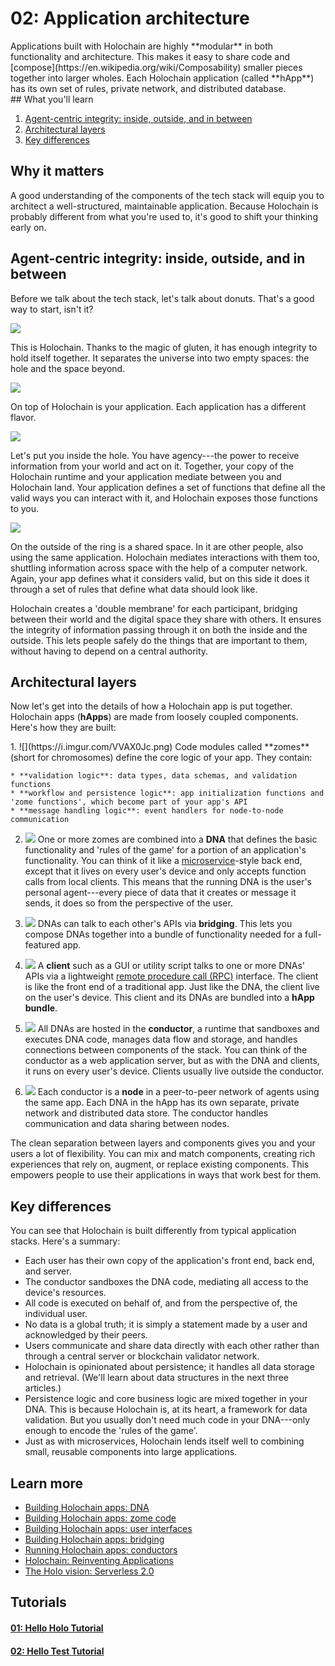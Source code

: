 # 02: Application architecture

<div class="coreconcepts-intro" markdown=1>
Applications built with Holochain are highly **modular** in both functionality and architecture. This makes it easy to share code and [compose](https://en.wikipedia.org/wiki/Composability) smaller pieces together into larger wholes. Each Holochain application (called **hApp**) has its own set of rules, private network, and distributed database.
</div>

<div class="coreconcepts-orientation" markdown=1>
## What you'll learn

1. [Agent-centric integrity: inside, outside, and in between](#agent-centric-integrity-inside-outside-and-in-between)
2. [Architectural layers](#architectural-layers)
3. [Key differences](#key-differences)

## Why it matters

A good understanding of the components of the tech stack will equip you to architect a well-structured, maintainable application. Because Holochain is probably different from what you're used to, it's good to shift your thinking early on.
</div>

## Agent-centric integrity: inside, outside, and in between

Before we talk about the tech stack, let's talk about donuts. That's a good way to start, isn't it?

![](https://i.imgur.com/7pj8fBx.png)

This is Holochain. Thanks to the magic of gluten, it has enough integrity to hold itself together. It separates the universe into two empty spaces: the hole and the space beyond.

![](https://i.imgur.com/nNuA1CZ.png)

On top of Holochain is your application. Each application has a different flavor.

![](https://i.imgur.com/ImkR73e.png)

Let's put you inside the hole. You have agency---the power to receive information from your world and act on it. Together, your copy of the Holochain runtime and your application mediate between you and Holochain land. Your application defines a set of functions that define all the valid ways you can interact with it, and Holochain exposes those functions to you.

![](https://i.imgur.com/Nvn4HIa.png)

On the outside of the ring is a shared space. In it are other people, also using the same application. Holochain mediates interactions with them too, shuttling information across space with the help of a computer network. Again, your app defines what it considers valid, but on this side it does it through a set of rules that define what data should look like.

Holochain creates a 'double membrane' for each participant, bridging between their world and the digital space they share with others. It ensures the integrity of information passing through it on both the inside and the outside. This lets people safely do the things that are important to them, without having to depend on a central authority.

## Architectural layers

Now let's get into the details of how a Holochain app is put together. Holochain apps (**hApps**) are made from loosely coupled components. Here's how they are built:

<div class="coreconcepts-storysequence" markdown=1>
1. ![](https://i.imgur.com/VVAX0Jc.png)
Code modules called **zomes** (short for chromosomes) define the core logic of your app. They contain:

    * **validation logic**: data types, data schemas, and validation functions
    * **workflow and persistence logic**: app initialization functions and 'zome functions', which become part of your app's API
    * **message handling logic**: event handlers for node-to-node communication

2. ![](https://i.imgur.com/RMnObHc.png)
One or more zomes are combined into a **DNA** that defines the basic functionality and 'rules of the game' for a portion of an application's functionality. You can think of it like a [microservice](https://en.wikipedia.org/wiki/Microservices)-style back end, except that it lives on every user's device and only accepts function calls from local clients. This means that the running DNA is the user's personal agent---every piece of data that it creates or message it sends, it does so from the perspective of the user.

3. ![](https://i.imgur.com/ogtDACY.png)
DNAs can talk to each other's APIs via **bridging**. This lets you compose DNAs together into a bundle of functionality needed for a full-featured app.

4. ![](https://i.imgur.com/d2aADQt.png)
A **client** such as a GUI or utility script talks to one or more DNAs' APIs via a lightweight [remote procedure call (RPC)](https://en.wikipedia.org/wiki/Remote_procedure_call) interface. The client is like the front end of a traditional app. Just like the DNA, the client live on the user's device. This client and its DNAs are bundled into a **hApp bundle**.

5. ![](https://i.imgur.com/2TEFXbQ.png)
All DNAs are hosted in the **conductor**, a runtime that sandboxes and executes DNA code, manages data flow and storage, and handles connections between components of the stack. You can think of the conductor as a web application server, but as with the DNA and clients, it runs on every user's device. Clients usually live outside the conductor.

6. ![](https://i.imgur.com/FSKeHnJ.png)
Each conductor is a **node** in a peer-to-peer network of agents using the same app. Each DNA in the hApp has its own separate, private network and distributed data store. The conductor handles communication and data sharing between nodes.
</div>

The clean separation between layers and components gives you and your users a lot of flexibility. You can mix and match components, creating rich experiences that rely on, augment, or replace existing components. This empowers people to use their applications in ways that work best for them.

## Key differences

You can see that Holochain is built differently from typical application stacks. Here's a summary:

* Each user has their own copy of the application's front end, back end, and server.
* The conductor sandboxes the DNA code, mediating all access to the device's resources.
* All code is executed on behalf of, and from the perspective of, the individual user.
* No data is a global truth; it is simply a statement made by a user and acknowledged by their peers.
* Users communicate and share data directly with each other rather than through a central server or blockchain validator network.
* Holochain is opinionated about persistence; it handles all data storage and retrieval. (We'll learn about data structures in the next three articles.)
* Persistence logic and core business logic are mixed together in your DNA. This is because Holochain is, at its heart, a framework for data validation. But you usually don't need much code in your DNA---only enough to encode the 'rules of the game'.
* Just as with microservices, Holochain lends itself well to combining small, reusable components into large applications.

## Learn more

* [Building Holochain apps: DNA](../../guide/building_apps)
* [Building Holochain apps: zome code](../../guide/zome/welcome)
* [Building Holochain apps: user interfaces](../../guide/apps_user_interfaces)
* [Building Holochain apps: bridging](../../guide/bridging)
* [Running Holochain apps: conductors](../../guide/conductors)
* [Holochain: Reinventing Applications](https://medium.com/holochain/holochain-reinventing-applications-d2ac1e4f25ef)
* [The Holo vision: Serverless 2.0](https://medium.com/holochain/the-holo-vision-serverless-2-0-c0b294e753ba)

## Tutorials

<div class="h-tile-container">
    <div class="h-tile tile-alt tile-tutorials">
        <a href="../../tutorials/coreconcepts/hello_holo">
            <h4>01: Hello Holo Tutorial</h4>
        </a>
    </div>
    <div class="h-tile tile-alt tile-tutorials">
        <a href="../../tutorials/coreconcepts/hello_test">
            <h4>02: Hello Test Tutorial</h4>
        </a>
    </div>
</div>
